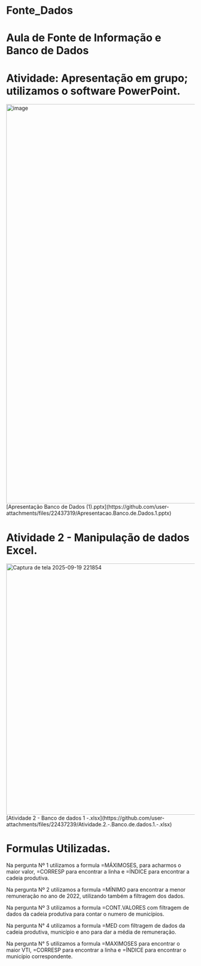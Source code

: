 # Fonte_Dados
# Aula de Fonte de Informação e Banco de Dados
# Atividade: Apresentação em grupo; utilizamos o software PowerPoint.
<img width="1750" height="1065" alt="image" src="https://github.com/user-attachments/assets/9156903b-87a4-4aaf-aae2-71eb2f13c912" />
[Apresentação Banco de Dados (1).pptx](https://github.com/user-attachments/files/22437319/Apresentacao.Banco.de.Dados.1.pptx)



# Atividade 2 - Manipulação de dados Excel.
<img width="1850" height="670" alt="Captura de tela 2025-09-19 221854" src="https://github.com/user-attachments/assets/4720b5e8-2a37-4a22-b2ac-f8b96a52a188" />
[Atividade 2 - Banco de dados  1 -.xlsx](https://github.com/user-attachments/files/22437239/Atividade.2.-.Banco.de.dados.1.-.xlsx)

# Formulas Utilizadas.
Na pergunta Nº 1 utilizamos a formula =MÁXIMOSES, para acharmos o maior valor, =CORRESP para encontrar a linha e =ÍNDICE para encontrar a cadeia produtiva.

Na pergunta Nº 2 utilizamos a formula =MÍNIMO para encontrar a menor remuneração no ano de 2022, utilizando também a filtragem dos dados.

Na pergunta Nº 3 utilizamos a formula =CONT.VALORES com filtragem de dados da cadeia produtiva para contar o numero de municípios.

Na pergunta N° 4 utilizamos a formula =MED com filtragem de dados da cadeia produtiva, município e ano para dar a média de remuneração.

Na pergunta N° 5 utilizamos a formula =MAXIMOSES para encontrar o maior VTI, =CORRESP para encontrar a linha e =ÍNDICE para encontrar o município correspondente.
